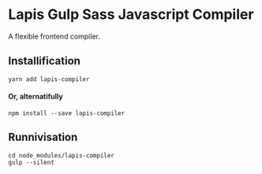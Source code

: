 # Lapis Gulp Sass Javascript Compiler
A flexible frontend compiler.

## Installification
	yarn add lapis-compiler

#### Or, alternatifully

	npm install --save lapis-compiler

## Runnivisation
	cd node_modules/lapis-compiler
	gulp --silent
